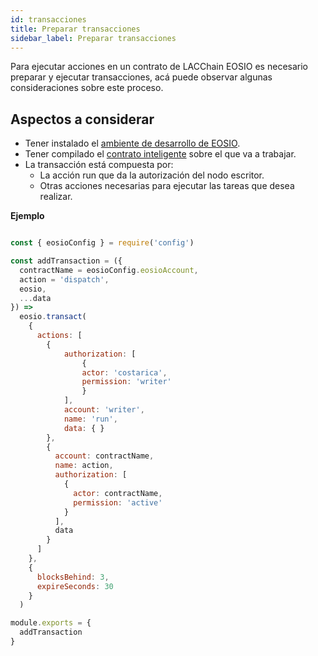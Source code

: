 ```yaml
---
id: transacciones
title: Preparar transacciones
sidebar_label: Preparar transacciones
---
```


Para ejecutar acciones en un contrato de LACChain EOSIO es necesario preparar y ejecutar transacciones, acá puede observar algunas consideraciones sobre este proceso.

## Aspectos a considerar
- Tener instalado el [ambiente de desarrollo de EOSIO](./ambiente-desarrollo).
- Tener compilado el [contrato inteligente](./desplegar-contrato-inteligente) sobre el que va a trabajar.
- La transacción está compuesta por:
  - La acción run que da la autorización del nodo escritor.
  - Otras acciones necesarias para ejecutar las tareas que desea realizar.

**Ejemplo**

```javaScript title="transacction.js"

const { eosioConfig } = require('config')

const addTransaction = ({
  contractName = eosioConfig.eosioAccount,
  action = 'dispatch',
  eosio,
  ...data
}) =>
  eosio.transact(
    {
      actions: [
        {
            authorization: [
                {
                actor: 'costarica',
                permission: 'writer'
                }
            ],
            account: 'writer',
            name: 'run',
            data: { }
        },
        {
          account: contractName,
          name: action,
          authorization: [
            {
              actor: contractName,
              permission: 'active'
            }
          ],
          data
        }
      ]
    },
    {
      blocksBehind: 3,
      expireSeconds: 30
    }
  )

module.exports = {
  addTransaction
}

```